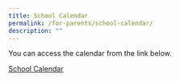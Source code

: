 ```yaml
---
title: School Calendar
permalink: /for-parents/school-calendar/
description: ""
---
```

You can access the calendar from the link below.

[School Calendar](https://calendar.google.com/calendar/embed?src=website_calendar%40plvps.edu.sg&ctz=Asia%2FSingapore)